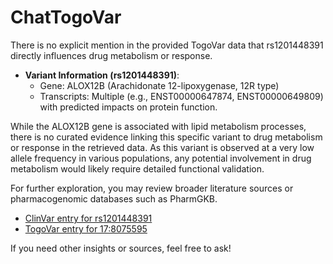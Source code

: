 # ChatTogoVar

There is no explicit mention in the provided TogoVar data that rs1201448391 directly influences drug metabolism or response. 

- **Variant Information (rs1201448391)**:
  - Gene: ALOX12B (Arachidonate 12-lipoxygenase, 12R type)
  - Transcripts: Multiple (e.g., ENST00000647874, ENST00000649809) with predicted impacts on protein function.

While the ALOX12B gene is associated with lipid metabolism processes, there is no curated evidence linking this specific variant to drug metabolism or response in the retrieved data. As this variant is observed at a very low allele frequency in various populations, any potential involvement in drug metabolism would likely require detailed functional validation.

For further exploration, you may review broader literature sources or pharmacogenomic databases such as PharmGKB.

- [ClinVar entry for rs1201448391](https://identifiers.org/dbsnp/rs1201448391)
- [TogoVar entry for 17:8075595](https://jmorp.megabank.tohoku.ac.jp/search?query=17%3A8075595) 

If you need other insights or sources, feel free to ask!